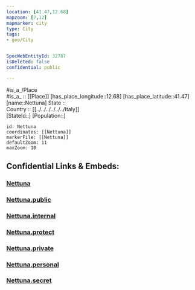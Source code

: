 ```yaml
---
location: [41.47,12.68] 
mapzoom: [7,12] 
mapmarker: city 
type: City
tags:
- geo/City


SpocWebEntityId: 32787
isDeleted: false
confidential: public

---
```

#is_a_/Place  
#is_a_ :: [[Place]] 
[has_place_longitude::12.68] 
[has_place_latitude::41.47] 
[name::Nettuna] 
State ::  
Country :: [[../../../../../../Italy]]  
[StateId::] 
[Population::] 



```leaflet
id: Nettuna
coordinates: [[Nettuna]] 
markerFile: [[Nettuna]] 
defaultZoom: 11 
maxZoom: 18
```


## Confidential Links & Embeds: 

### [Nettuna](/_Standards/Earth/Continent/Europe/Europe~South/Italy/regions~Italy/Lazio/Roma.Province/City/Nettuna.md) 

### [Nettuna.public](/_public/Earth/Continent/Europe/Europe~South/Italy/regions~Italy/Lazio/Roma.Province/City/Nettuna.public.md) 

### [Nettuna.internal](/_internal/Earth/Continent/Europe/Europe~South/Italy/regions~Italy/Lazio/Roma.Province/City/Nettuna.internal.md) 

### [Nettuna.protect](/_protect/Earth/Continent/Europe/Europe~South/Italy/regions~Italy/Lazio/Roma.Province/City/Nettuna.protect.md) 

### [Nettuna.private](/_private/Earth/Continent/Europe/Europe~South/Italy/regions~Italy/Lazio/Roma.Province/City/Nettuna.private.md) 

### [Nettuna.personal](/_personal/Earth/Continent/Europe/Europe~South/Italy/regions~Italy/Lazio/Roma.Province/City/Nettuna.personal.md) 

### [Nettuna.secret](/_secret/Earth/Continent/Europe/Europe~South/Italy/regions~Italy/Lazio/Roma.Province/City/Nettuna.secret.md)

